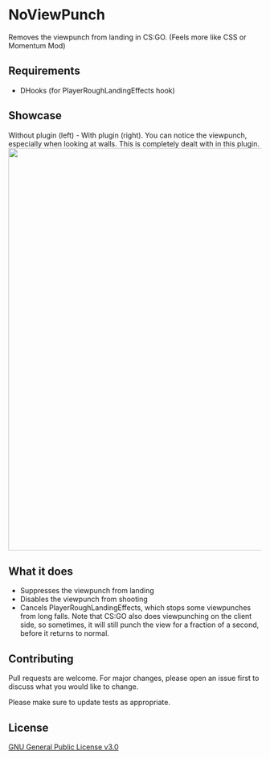 # NoViewPunch

Removes the viewpunch from landing in CS:GO. (Feels more like CSS or Momentum Mod)

## Requirements

* DHooks (for PlayerRoughLandingEffects hook)

## Showcase
Without plugin (left) - With plugin (right). You can notice the viewpunch, especially when looking at walls. This is completely dealt with in this plugin.
<img src="viewpunch.gif?raw=true" width="800px">

## What it does

* Suppresses the viewpunch from landing
* Disables the viewpunch from shooting
* Cancels PlayerRoughLandingEffects, which stops some viewpunches from long falls. Note that CS:GO also does viewpunching on the client side, so sometimes, it will still punch the view for a fraction of a second, before it returns to normal.

## Contributing
Pull requests are welcome. For major changes, please open an issue first to discuss what you would like to change.

Please make sure to update tests as appropriate.

## License
[GNU General Public License v3.0](https://www.gnu.org/licenses/gpl-3.0.en.html)